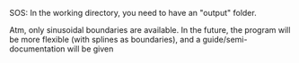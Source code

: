 SOS: In the working directory, you need to have an "output" folder.

Atm, only sinusoidal boundaries are available. In the future, the program will be more flexible (with splines as boundaries), and a guide/semi-documentation
will be given
